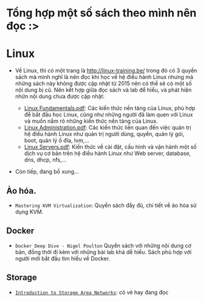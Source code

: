 # Tổng hợp một số sách theo mình nên đọc :>

# Linux
- Về Linux, thì có một trang là http://linux-training.be/ trong đó có 3 quyển sách mà mình nghĩ là nên đọc khi học về hệ điều hành Linux nhưng mà những sách này không được cập nhật từ 2015 nên có thể sẽ có một số nội dung bị cũ. Nên kết hợp giữa đọc sách và lab để hiểu, và phát hiện nhữn nội dung chưa được cập nhật:
  - [Linux Fundamentals.pdf](http://linux-training.be/linuxfun.pdf): Các kiến thức nền tảng của Linux, phù hợp để bắt đầu học Linux, cũng như những người đã làm quen với Linux và muốn nắm rõ những kiến thức nền tảng của Linux.
  - [Linux Administration.pdf](http://linux-training.be/linuxsys.pdf): Các kiến thức liên quan đến việc quản trị hệ điều hành Linux như quản trị người dùng, quyền, quản lý gói, boot, quản lý ổ đĩa, lvm,...
  - [Linux Servers.pdf](http://linux-training.be/linuxsrv.pdf): Kiến thức về cài đặt, cấu hình và vận hành một số dịch vụ cơ bản trên hệ điều hành Linux như Web server, database, dns, dhcp, nfs,...

- Còn tiếp, đang bổ xung...


## Ảo hóa.

- `Mastering KVM Virtualization`: Quyển sách đầy đủ, chi tiết về ảo hóa sử dụng KVM.

## Docker

- `Docker Deep Dive - Nigel Poulton` Quyển sách với những nội dung cơ bản, đồng thời đi kèm với những bài lab khá dễ hiểu. Sách phù hợp với người mới bắt đầu tìm hiểu về Docker.

## Storage

- [`Introduction to Storage Area Networks`](http://www.redbooks.ibm.com/redbooks/pdfs/sg245470.pdf): có vẻ hay đang đọc 
